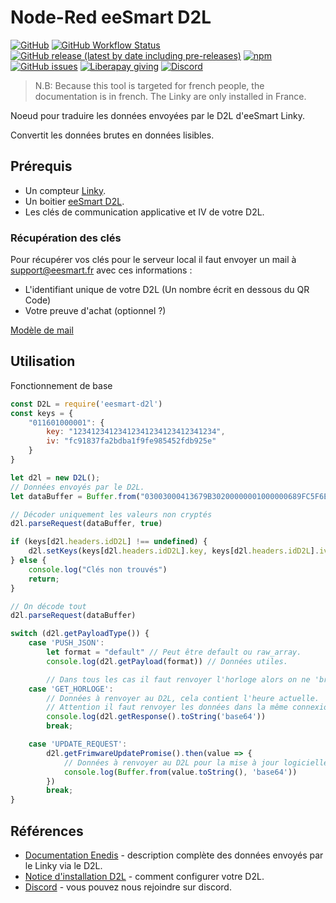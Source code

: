 # Node-Red eeSmart D2L
[![GitHub](https://img.shields.io/github/license/zehir/node-red-contrib-eesmart-d2l)](https://github.com/Zehir/node-red-contrib-eesmart-d2l/blob/main/LICENSE)
[![GitHub Workflow Status](https://img.shields.io/github/workflow/status/Zehir/node-red-contrib-eesmart-d2l/NPM%20Publish)](https://github.com/Zehir/node-red-contrib-eesmart-d2l/actions)
[![GitHub release (latest by date including pre-releases)](https://img.shields.io/github/v/release/zehir/node-red-contrib-eesmart-d2l?include_prereleases&label=github&sort=semver)](https://github.com/Zehir/node-red-contrib-eesmart-d2l/releases)
[![npm](https://img.shields.io/npm/v/node-red-contrib-eesmart-d2l)](https://www.npmjs.com/package/node-red-contrib-eesmart-d2l)
[![GitHub issues](https://img.shields.io/github/issues/Zehir/node-red-contrib-eesmart-d2l)](https://github.com/Zehir/node-red-contrib-eesmart-d2l/issues)
[![Liberapay giving](https://img.shields.io/liberapay/gives/Zehir)](https://liberapay.com/Zehir)
[![Discord](https://img.shields.io/discord/779386253912047647?label=discord)](https://discord.gg/qTd363NKeu)

>N.B: Because this tool is targeted for french people, the documentation is in french. The Linky are only installed in France.

Noeud pour traduire les données envoyées par le D2L d'eeSmart Linky.

Convertit les données brutes en données lisibles.

## Prérequis
- Un compteur [Linky](https://www.enedis.fr/linky-compteur-communicant).
- Un boitier [eeSmart D2L](http://eesmart.fr/modulesd2l/erl-wifi-compteur-linky/).
- Les clés de communication applicative et IV de votre D2L.

### Récupération des clés
Pour récupérer vos clés pour le serveur local il faut envoyer un mail à [support@eesmart.fr](mailto:support@eesmart.fr) avec ces informations :
- L'identifiant unique de votre D2L (Un nombre écrit en dessous du QR Code)
- Votre preuve d'achat (optionnel ?)

[Modèle de mail](mailto:support@eesmart.fr?subject=Demande%20des%20cl%C3%A9s%20pour%20la%20configuration%20d'un%20serveur%20local&body=Bonjour%2CJ'aimerais%20recevoir%20mes%20cl%C3%A9s%20pour%20configurer%20un%20serveur%20local%20pour%20mon%20D2L.Sont%20identifiant%20unique%20est%20%3A%20XXXXXXXXXXXXJe%20l'ai%20achet%C3%A9%20sur%20XXXXXXXXXXX%2C%20vous%20trouverez%20ci-joint%20la%20facture.Cordialement%2C%20XXXXX)

## Utilisation
Fonctionnement de base
```javascript
const D2L = require('eesmart-d2l')
const keys = {
    "011601000001": {
        key: "12341234123412341234123412341234",
        iv: "fc91837fa2bdba1f9fe985452fdb925e"
    }
}

let d2l = new D2L();
// Données envoyés par le D2L.
let dataBuffer = Buffer.from("03003000413679B30200000001000000689FC5F6E110E64D14FAF81EEE156C55B4F26EB04C1DD59D91306745D0E00CC4", 'hex')

// Décoder uniquement les valeurs non cryptés
d2l.parseRequest(dataBuffer, true)

if (keys[d2l.headers.idD2L] !== undefined) {
    d2l.setKeys(keys[d2l.headers.idD2L].key, keys[d2l.headers.idD2L].iv)
} else {
    console.log("Clés non trouvés")
    return;
}

// On décode tout
d2l.parseRequest(dataBuffer)

switch (d2l.getPayloadType()) {
    case 'PUSH_JSON':
        let format = "default" // Peut être default ou raw_array.
        console.log(d2l.getPayload(format)) // Données utiles.

        // Dans tous les cas il faut renvoyer l'horloge alors on ne 'break' pas.
    case 'GET_HORLOGE':
        // Données à renvoyer au D2L, cela contient l'heure actuelle.
        // Attention il faut renvoyer les données dans la même connexion qui vous as permis de recevoir les données envoyées par le D2L.
        console.log(d2l.getResponse().toString('base64'))
        break;

    case 'UPDATE_REQUEST':
        d2l.getFrimwareUpdatePromise().then(value => {
            // Données à renvoyer au D2L pour la mise à jour logicielle.
            console.log(Buffer.from(value.toString(), 'base64'))
        })
        break;
}
```

## Références
- [Documentation Enedis](https://www.enedis.fr/sites/default/files/Enedis-NOI-CPT_54E.pdf) - description complète des données envoyés par le Linky via le D2L.
- [Notice d'installation D2L](http://eesmart.fr/wp-content/uploads/eeSmart-D2L-Notice-dinstallation.pdf) - comment configurer votre D2L.
- [Discord](https://discord.gg/qTd363NKeu) - vous pouvez nous rejoindre sur discord.